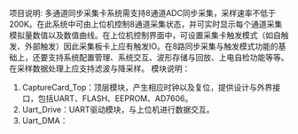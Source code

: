 项目说明:
多通道同步采集卡系统需支持8通道ADC同步采集，采样速率不低于200K。在此系统中可由上位机控制8通道采集状态，并可实时显示每个通道采集模拟量数值以及数值曲线。在上位机控制界面中，可设置采集卡触发模式（如自触发、外部触发）因此采集板卡上应有触发IO。在8路同步采集与触发模式功能的基础上，还要支持系统配置管理、系统交互、波形存储与回放、上电自检功能等等。在采样数据处理上应支持滤波与降采样。
模块说明：
1. CaptureCard_Top：顶层模块，产生相应时钟以及复位，提供设计与外界接口，包括UART、FLASH、EEPROM、AD7606。
2. Uart_Drive：UART驱动模块，与上位机进行数据交互。
3. Uart_DMA：